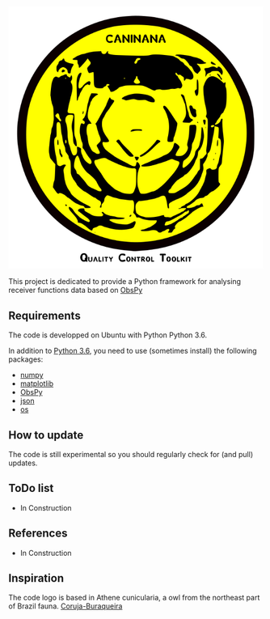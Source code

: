 <p align="center">
  <img src="caninana_toolkit_logo.png">
</p>

This project is dedicated to provide a Python framework for analysing receiver functions data 
based on [ObsPy](https://github.com/obspy/obspy/wiki)

Requirements
------------
The code is developped on Ubuntu with Python Python 3.6.

In addition to [Python 3.6](https://www.python.org/downloads/release/python-365/), you need
to use (sometimes install) the following packages:

- [numpy](http://www.numpy.org/)
- [matplotlib](http://matplotlib.org/)
- [ObsPy](https://github.com/obspy/obspy/wiki)
- [json](https://docs.python.org/3/library/json.html)
- [os](https://docs.python.org/3/library/os.html)

How to update
-------------
The code is still experimental so you should regularly check for (and pull) 
updates.

ToDo list
-------------
- In Construction

References
----------

- In Construction

Inspiration
----------
The code logo is based in Athene cunicularia, a owl from the northeast part of Brazil fauna. [Coruja-Buraqueira](http://natal.rn.gov.br/semurb/revistas/edicoes/artigos/setembro2015/3_FAUNA_CORUJA.pdf)
